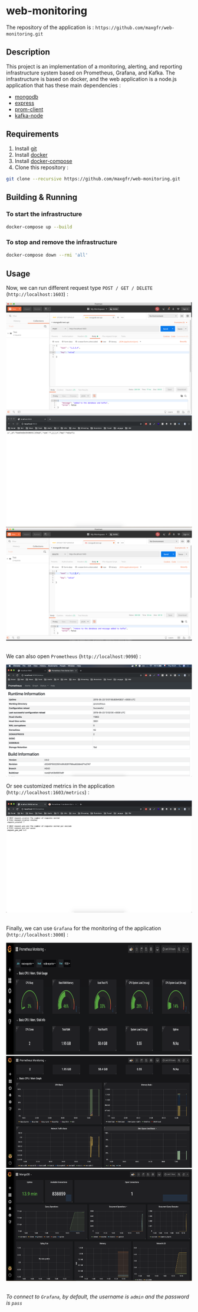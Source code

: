 # web-monitoring

The repository of the application is : `https://github.com/maxgfr/web-monitoring.git`

## Description

This project is an implementation of a monitoring, alerting, and reporting infrastructure system based on Prometheus, Grafana, and Kafka. The infrastructure is based on docker, and the web application is a node.js application that has these main dependencies :
- [mongodb](https://github.com/mongodb/node-mongodb-native)
- [express](https://github.com/expressjs/express)
- [prom-client](https://github.com/siimon/prom-client)
- [kafka-node](https://github.com/SOHU-Co/kafka-node)

## Requirements


1. Install [git](https://git-scm.com/downloads)
2. Install [docker](https://docs.docker.com/v17.12/install/)
3. Install [docker-compose](https://docs.docker.com/compose/install/)
4. Clone this repository :
```bash
git clone --recursive https://github.com/maxgfr/web-monitoring.git
```

## Building & Running


### To start the infrastructure

```bash
docker-compose up --build
```

### To stop and remove the infrastructure

```bash
docker-compose down --rmi 'all'
```

## Usage

Now, we can run different request type `POST / GET / DELETE` (`http://localhost:1603`) :

<div align="center">
  <img src="https://github.com/maxgfr/web-monitoring/blob/master/screenshots/post.png" height="303,75" width="540"/>
  <img src="https://github.com/maxgfr/web-monitoring/blob/master/screenshots/get.png" height="303,75" width="540"/>
  <img src="https://github.com/maxgfr/web-monitoring/blob/master/screenshots/delete.png" height="303,75" width="540"/>
</div>
<br/>

We can also open `Prometheus` (`http://localhost:9090`) :

<div align="center">
  <img src="https://github.com/maxgfr/web-monitoring/blob/master/screenshots/prometheus.png" height="303,75" width="540"/>
</div>

Or see customized metrics in the application (`http://localhost:1603/metrics`) :

<div align="center">
  <img src="https://github.com/maxgfr/web-monitoring/blob/master/screenshots/metrics.png" height="303,75" width="540"/>
</div>
<br/>

Finally, we can use `Grafana` for the monitoring of the application (`http://localhost:3000`) :

<div align="center">
  <img src="https://github.com/maxgfr/web-monitoring/blob/master/screenshots/monitoring-node-1.png" height="303,75" width="540"/>
  <img src="https://github.com/maxgfr/web-monitoring/blob/master/screenshots/monitoring-node-2.png" height="303,75" width="540"/>
  <img src="https://github.com/maxgfr/web-monitoring/blob/master/screenshots/monitoring-mongo-1.png" height="303,75" width="540"/>
</div>
<br/>

*To connect to `Grafana`, by default, the username is `admin` and the password is `pass`*
